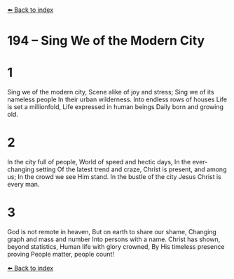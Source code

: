 [⬅️ Back to index](../README.md)

# 194 – Sing We of the Modern City


# 1
Sing we of the modern city,
Scene alike of joy and stress;
Sing we of its nameless people
In their urban wilderness.
Into endless rows of houses
Life is set a millionfold,
Life expressed in human beings
Daily born and growing old.

# 2
In the city full of people,
World of speed and hectic days,
In the ever-changing setting
Of the latest trend and craze,
Christ is present, and among us;
In the crowd we see Him stand.
In the bustle of the city
Jesus Christ is every man.

# 3
God is not remote in heaven,
But on earth to share our shame,
Changing graph and mass and number
Into persons with a name.
Christ has shown, beyond statistics,
Human life with glory crowned,
By His timeless presence proving
People matter, people count!

[⬅️ Back to index](../README.md)
